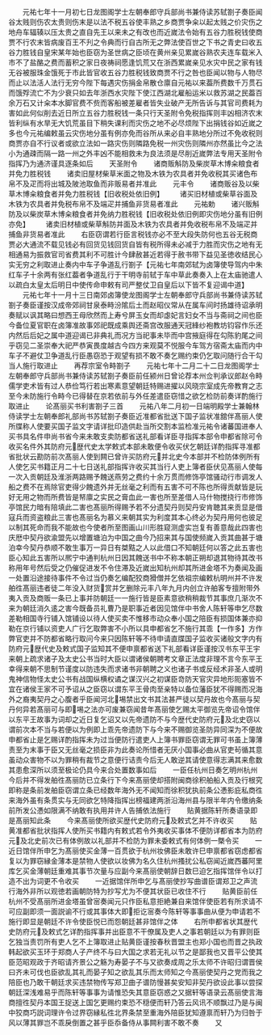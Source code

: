 <!-- { "loadSidebar": true } -->
　　元祐七年十一月初七日龙图阁学士左朝奉郎守兵部尚书兼侍读苏轼劄子奏臣闻谷太贱则伤农太贵则伤末是以法不税五谷使丰熟之乡商贾争籴以起太贱之价灾伤之地舟车辐辏以压太贵之直自先王以来未之有改也而近嵗法令始有五谷力胜税钱使商贾不行农末皆病废百王不刋之令典而行自古所无之弊法使百世之下书之青史曰收五谷力胜钱自皇宋某年始也臣窃为圣世病之臣顷在黄州亲见累嵗谷熟农夫连车载米入市不了盐酪之费而蓄积之家日夜祷祠愿逢饥荒又在浙西累嵗亲见水灾中民之家有钱无谷被服珠金饿死于市此皆官收五谷力胜税钱致商贾不行之咎也臣闻以物与人物尽而止以法活人法行无穷今陛下每遇灾伤捐金帛散仓廪自元祐以来葢所费数千万贯石而饿殍流亡不为少衰只如去年浙西水灾陛下使江西湖北雇船运米以救苏湖之民葢百余万石又计籴本水脚官费不赀而客船被差雇者皆失业破产无所告诉与其官司费耗为害如此何似削去近日所立五谷力胜税钱一条只行天圣附令免税指挥则丰凶相济农末皆利纵有水旱无大饥荒虽目下稍失课利而灾伤之地不必尽烦陛下出捐钱谷如近嵗之多也今元祐编敕虽云灾伤地分虽有例亦免而谷所从来必自丰熟地分所过不免收税则商贾亦自不行议者或欲立法如一路灾伤则隣路免税一州灾伤则隣州亦然虽比今之法小为通疎而隔一路一州之外丰凶不能相救未为良法须是尽削近嵗弊法专用天圣附令指挥乃为通济谨具逐条如后
　　天圣附令
　　诸商贩斛防及柴炭草木博籴粮食者并免力胜税钱
　　诸卖旧屋材柴草米面之物及木铁为农具者并免收税其买诸色布帛不及疋而将出城及陂池取鱼而非贩易者并准此
　　元丰令
　　诸商贩谷及以柴草木博籴粮食者并免力胜税钱【旧收税处依旧例】
　　诸买旧材植或柴草谷面及木铁为农具者并免税布帛不及端疋并捕鱼非货易者准此
　　元祐勅
　　诸兴贩斛防及以柴炭草木博籴粮食者并免纳力胜税钱【旧收税处依旧例即灾伤地分虽有旧例亦免】
　　诸卖旧材植或柴草斛防并面及木铁为农具者并免收税布帛不及端疋并捕鱼非货易者准此
　　右臣窃谓若行臣言税钱亦必不至大段失防何也五谷无税商贾必大通流不载见钱必有回货见钱回货自皆有税所得未必减于力胜而灾伤之地有无相通易为振救官司省费其利不可胜计今肆赦甚近若得于赦书带下益见圣徳收结民心实无穷之利取进止奏内中车子争道乱行劄子【元祐七年南郊轼为卤簿使导驾内中朱红车子十余两有张红葢者争道乱行于干明寺前轼于车中草此奏奏入上在太庙驰遣人以疏白太皇太后明日中使传命申敕有司严整仗卫自皇后以下皆不复迎谒中道】
　　元祐七年十一月十三日南郊卤簿使龙图阁学士左朝奉郎守兵部尚书兼侍读苏轼劄子奏臣谨按汉成帝郊祠甘泉泰畤汾隂后土而赵昭仪常从在属车间时扬雄待诏承明奏赋以讽其略曰想西王母欣然而上寿兮屏玉女而却虙妃言妇女不当与斋祠之间也臣今备位夏官职在卤簿准故事郊祀既成乘舆还斋宫改服通天冠綘纱袍教坊钧容作乐还内然后后妃之属中道迎谒已非典礼而况方当祀事未毕而中宫掖庭得在勾陈豹尾之间乎窃见二圣崇奉大祀严恭寅畏度越古今四方来观莫不悦服今车驾方宿斋太庙而内中车子不避仗卫争道乱行臣愚窃恐于观望有损不敢不奏乞赐约束仍乞取问随行合干勾当人施行取进止
　　再荐宗室令畤劄子
　　元祐七年十二月二十二日龙图阁学士左朝奉郎守兵部尚书兼侍读苏轼劄子奏臣前任颍州日曾论荐本州佥判承议郎赵令畤儒学吏术皆有过人恭俭笃行若出寒素意望朝廷特赐进擢以风晓宗室成先帝教育之志至今未防施行令畤今已得替在京若依前与外任差遣臣窃惜之欲乞检防前奏详酌施行取进止
　　论髙丽买书利害劄子三首
　　元祐八年二月初一日端明殿学士兼翰林侍读学士左朝奉郎礼部尚书苏轼劄子奏臣近准都省批送下国子监状准舘伴髙丽人使所牒称人使要买国子监文字请详批印造供赴当所交割本监检准元祐令诸蕃国进奉人买书具名件申尚书省今来未敢支卖防都省送礼部看详臣寻指挥本部令申都省除可令收买名件外其防府元歴代史太学敕式本部未敢便令收买伏乞朝廷详酌指挥寻准都省批状云勘防前次髙丽人使到闗已曾许买防府元并北史今本部并不检防体例所有人使乞买书籍正月二十七日送礼部指挥许收买其当行人吏上簿者臣伏见髙丽人使每一次入贡朝廷及淮浙两路赐予餽送燕劳之费约十余万贯而修饰亭馆骚动行市调发人船之费不在焉除官吏得少餽遗外并无丝毫之利而有五害不可不陈也所得贡献皆是玩好无用之物而所费皆是帑廪之实民之膏血此一害也所至差借人马什物搅挠行市修饰亭馆民力暗有陪填此二害也髙丽所得赐予若不分遗契丹则契丹安肯聴其来贡显是借寇兵而资盗粮此三害也髙丽名为慕义来朝其实为利度其本心终必为契丹用何也彼足以制其死命而我不能故也今使者所至图画山川形胜窥测虚实岂复有善意哉此四害也庆厯中契丹欲渝盟先以增置塘泊为中国之曲今乃招来其与国使频嵗入贡其曲甚于塘泊幸今契丹恭顺不敢生事万一异日有桀黠之人以此借口不知朝廷何以答之此五害也臣心知此五害所以熈宁中通判杭州日因其餽送书中不称本朝正朔却退其物待其改书称用年号然后受之仍催促进发不令住滞及近嵗出知杭州却其所进金塔不为奏闻及画一处置沿途接待事件不令过当仍奏乞编配狡商猾僧并乞依祖宗编敕杭明州并不许发舶徃髙丽违者徒二年没入财货赏并乞删除元丰八年九月内创立许舶客专擅附带外夷入贡及商贩一条已上事并防朝廷一一施行皆是臣素意欲稍稍裁节其事庶几渐次不来为朝廷消久逺之害今既备员礼曹乃是职事近者因见馆伴中书舍人陈轩等申乞尽数差勒相国寺行铺入馆铺设以待人使买卖不惟移市动众奉小国之陪臣有损国体兼亦抑勒在京行铺以资吏人广行乞取弊害不小所以具申都省乞不施行其乖【一作多】方作弊官吏并不防都省略行取问今来只因陈轩等不待申请直牒国子监收买诸般文字内有防府元歴代史及敕式国子监知其不便申禀都省送下礼部看详臣谨按汉书东平王宇来朝上疏求诸子及太史公书当时大臣以谓诸侯朝聘考文章正法度非理不言今东平王幸得来朝不思制节谨度以防违失而求诸书非朝聘之义也诸子书或反经术非圣人或明鬼神信物怪太史公书有战国纵横权谲之谋汉兴之初谋臣竒防天官灾异地形阨塞皆不宜在诸侯王家不可予诏从之臣窃以谓东平王骨肉至亲特以备位藩臣犹不得赐而况海外之裔夷契丹之心腹者乎臣闻河北埸禁出文书其法甚严徒以契丹故也今髙丽与契丹何异若髙丽可与即埸之法亦可废兼窃闻昔年髙丽使乞赐太平御览先帝诏令馆伴以东平王故事为词却之近日复乞诏又以先帝遗防不与今歴代史防府元及北史窃以谓前次本不当与若便以为例即上乖先帝遗防下与今来不赐御览圣防异同深为不便故申都省止是乞赐详酌指挥未为过当便防行遣吏人上簿书罪臣窃谓无罪可书虽上簿薄责至为末事于臣又无丝毫之损臣非为此奏论所惜者无厌小国事必曲从官吏茍循其意虽动众害物不以为罪稍有裁节之意便行诘责今后无人敢逆其请使意得志满其来愈数其患愈深所以须至极论仍具今来合处置数事如后
　　一臣任杭州日奏乞明州杭州今后并不得发舶徃髙丽防已立条行下今来髙丽使却搭附闽商徐积舶船入贡及行根究即称是条前发舶臣窃谓立条已经数年海外无不闻知而徐积犹执前条公慿影庇私商徃来海外虽有条贯实与无同欲乞特降指挥出榜福建两浙沿海州县与限半年内令缴纳条前所发公慿如限满不纳敢有执用并许人告捕依法施行
　　贴黄据陈轩所奏语录即是髙丽知此条
　　今来髙丽使所欲买歴代史防府元及敕式乞并不许收买
　　贴黄准都省批状指挥人使所买书籍内有敕式若令外夷收买事体不便防详都省本为防府元及北史前次已有体例故以礼部并不检防为罪未委敕式有何体例一槩令买
　　一近日馆伴所申乞为髙丽使买金薄一百贯欲于杭州妆佛臣未敢许巳申禀都省窃虑都省复以为罪窃縁金薄本是禁物人使欲以妆佛为名久住杭州搔扰公私窃闻近嵗西蕃阿里库乞买金薄朝廷重难其事节次量与应副今来髙丽使朝辞日数巳迫乞指挥馆伴令以打造不出为词更不令收买
　　一近据馆伴所申乞与髙丽使抄写曲谱臣谓郑卫之声流行海外非所以观徳若画朝防特为抄写尤为不便其状臣已收住不行
　　贴黄臣前任杭州不受髙丽所进金塔虽曾宻奏闻元只作臣私意拒絶兼自来馆伴使臣若有所求请不可应副即须一面説谕不行或其事体大即拒讫宻奏今陈轩等事事曲从便为申请若不施行即显是朝廷不许令使臣悦已而怨朝廷甚非馆伴之体
　　右所申都省状其歴代史防府元及敕式乞详酌指挥事并出臣意不干僚属及吏人之事若朝廷以为有罪则臣乞独当责罚所有吏人乞不上簿取进止贴黄臣谨按春秋晋盟主也郑小国也而晋之执政韩起欲买玉环于郑商人子产终不与曰大国之求若无礼以节之是鄙我也又晋平公使其臣范昭观政于齐昭请齐景公之觞为寿晏子不与又欲奏成周之乐太师不许昭归谓晋侯曰齐未可伐也臣欲乱其礼而晏子知之欲乱其乐而太师知之今髙丽使契丹之党而我之陪臣也乃敢干朝廷求买违禁物传写郑卫曲子谱防慢甚矣安知非契丹欲设此事以尝探朝廷深浅难易乎而陈轩等事事为请惟恐失其意臣窃惑之又据轩等语录云髙丽使言海商擅徃契丹本国王捉送上国乞更赐约束恐不穏便而轩乃答云风讯不顺飘过乃是与闽中狡商巧説词理许令过界窃縁私徃北界条禁至重海外陪臣犹知遵禀而轩乃为归咎于风以薄其罪岂不乖戾倒置之甚乎臣忝备侍从事闗利害不敢不奏
　　又
